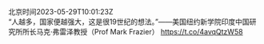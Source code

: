 北京时间2023-05-29T10:01:23Z<br>“人越多，国家便越强大，这是很19世纪的想法。”——美国纽约新学院印度中国研究所所长马克·弗雷泽教授（Prof Mark Frazier） https://t.co/4avqQtzW58<br><br><br>
